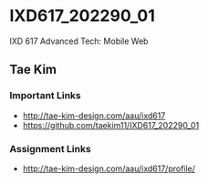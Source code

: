 # IXD617_202290_01
IXD 617 Advanced Tech: Mobile Web

## Tae Kim

### Important Links
- http://tae-kim-design.com/aau/ixd617
- https://github.com/taekim11/IXD617_202290_01

### Assignment Links
- http://tae-kim-design.com/aau/ixd617/profile/
